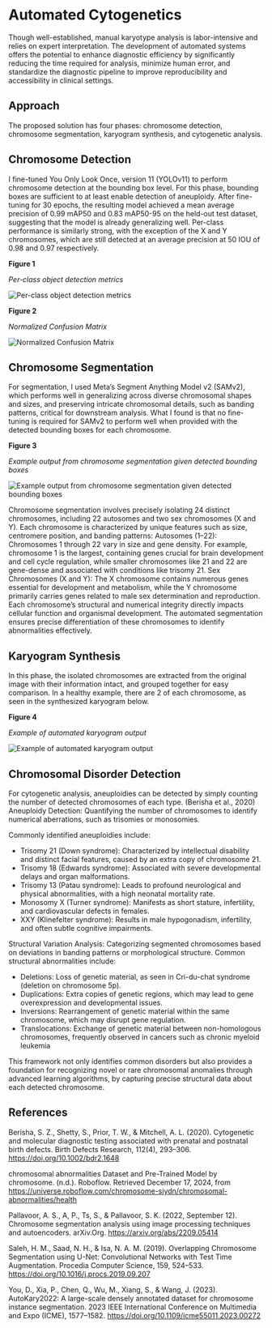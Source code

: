 # Automated Cytogenetics

Though well-established, manual karyotype analysis is labor-intensive and relies on expert interpretation. The development of automated systems offers the potential to enhance diagnostic efficiency by significantly reducing the time required for analysis, minimize human error, and standardize the diagnostic pipeline to improve reproducibility and accessibility in clinical settings.

## Approach

The proposed solution has four phases: chromosome detection, chromosome segmentation, karyogram synthesis, and cytogenetic analysis. 

## Chromosome Detection
I fine-tuned You Only Look Once, version 11 (YOLOv11) to perform chromosome detection at the bounding box level. For this phase, bounding boxes are sufficient to at least enable detection of aneuploidy.  After fine-tuning for 30 epochs, the resulting model achieved a mean average precision of 0.99 mAP50 and 0.83 mAP50-95 on the held-out test dataset, suggesting that the model is already generalizing well.  Per-class performance is similarly strong, with the exception of the X and Y chromosomes, which are still detected at an average precision at 50 IOU of 0.98 and 0.97 respectively. 

**Figure 1**

*Per-class object detection metrics*

![Per-class object detection metrics](per_class_metrics.png)

**Figure 2**

*Normalized Confusion Matrix*

![Normalized Confusion Matrix](confusion_matrix_normalized.png)

## Chromosome Segmentation

For segmentation, I used Meta’s Segment Anything Model v2 (SAMv2), which performs well in generalizing across diverse chromosomal shapes and sizes, and preserving intricate chromosomal details, such as banding patterns, critical for downstream analysis. 
What I found is that no fine-tuning is required for SAMv2 to perform well when provided with the detected bounding boxes for each chromosome.  

**Figure 3**

*Example output from chromosome segmentation given detected bounding boxes*

![Example output from chromosome segmentation given detected bounding boxes](segmented_chromosomes.png)

Chromosome segmentation involves precisely isolating 24 distinct chromosomes, including 22 autosomes and two sex chromosomes (X and Y). Each chromosome is characterized by unique features such as size, centromere position, and banding patterns:
Autosomes (1–22): Chromosomes 1 through 22 vary in size and gene density. For example, chromosome 1 is the largest, containing genes crucial for brain development and cell cycle regulation, while smaller chromosomes like 21 and 22 are gene-dense and associated with conditions like trisomy 21.
Sex Chromosomes (X and Y): The X chromosome contains numerous genes essential for development and metabolism, while the Y chromosome primarily carries genes related to male sex determination and reproduction.
Each chromosome’s structural and numerical integrity directly impacts cellular function and organismal development. The automated segmentation ensures precise differentiation of these chromosomes to identify abnormalities effectively.

## Karyogram Synthesis
In this phase, the isolated chromosomes are extracted from the original image with their information intact, and grouped together for easy comparison.  In a healthy example, there are 2 of each chromosome, as seen in the synthesized karyogram below.

**Figure 4**

*Example of automated karyogram output*

![Example of automated karyogram output](karyogram.png)

## Chromosomal Disorder Detection

For cytogenetic analysis, aneuploidies can be detected by simply counting the number of detected chromosomes of each type. (Berisha et al., 2020)
Aneuploidy Detection:
Quantifying the number of chromosomes to identify numerical aberrations, such as trisomies or monosomies.

Commonly identified aneuploidies include:

* Trisomy 21 (Down syndrome): Characterized by intellectual disability and distinct facial features, caused by an extra copy of chromosome 21.
* Trisomy 18 (Edwards syndrome): Associated with severe developmental delays and organ malformations.
* Trisomy 13 (Patau syndrome): Leads to profound neurological and physical abnormalities, with a high neonatal mortality rate.
* Monosomy X (Turner syndrome): Manifests as short stature, infertility, and cardiovascular defects in females.
* XXY (Klinefelter syndrome): Results in male hypogonadism, infertility, and often subtle cognitive impairments.

Structural Variation Analysis:
Categorizing segmented chromosomes based on deviations in banding patterns or morphological structure.
Common structural abnormalities include:
* Deletions: Loss of genetic material, as seen in Cri-du-chat syndrome (deletion on chromosome 5p).
* Duplications: Extra copies of genetic regions, which may lead to gene overexpression and developmental issues.
* Inversions: Rearrangement of genetic material within the same chromosome, which may disrupt gene regulation.
* Translocations: Exchange of genetic material between non-homologous chromosomes, frequently observed in cancers such as chronic myeloid leukemia

This framework not only identifies common disorders but also provides a foundation for recognizing novel or rare chromosomal anomalies through advanced learning algorithms, by capturing precise structural data about each detected chromosome. 

## References

Berisha, S. Z., Shetty, S., Prior, T. W., & Mitchell, A. L. (2020). Cytogenetic and molecular diagnostic testing associated with prenatal and postnatal birth defects. Birth Defects Research, 112(4), 293–306. https://doi.org/10.1002/bdr2.1648

chromosomal abnormalities Dataset and Pre-Trained Model by chromosome. (n.d.). Roboflow. Retrieved December 17, 2024, from https://universe.roboflow.com/chromosome-sjydn/chromosomal-abnormalities/health

Pallavoor, A. S., A, P., Ts, S., & Pallavoor, S. K. (2022, September 12). Chromosome segmentation analysis using image processing techniques and autoencoders. arXiv.Org. https://arxiv.org/abs/2209.05414

Saleh, H. M., Saad, N. H., & Isa, N. A. M. (2019). Overlapping Chromosome Segmentation using U-Net: Convolutional Networks with Test Time Augmentation. Procedia Computer Science, 159, 524–533. https://doi.org/10.1016/j.procs.2019.09.207

You, D., Xia, P., Chen, Q., Wu, M., Xiang, S., & Wang, J. (2023). AutoKary2022: A large-scale densely annotated dataset for chromosome instance segmentation. 2023 IEEE International Conference on Multimedia and Expo (ICME), 1577–1582. https://doi.org/10.1109/icme55011.2023.00272